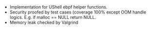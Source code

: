  - Implementation for UShell ebpf helper functions.
 - Security proofed by test cases (coverage 100% except OOM handle logics. E.g. if malloc == NULL return NULL.
 - Memory leak checked by Valgrind